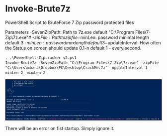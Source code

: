 # Invoke-Brute7z
PowerShell Script to BruteForce 7 Zip password protected files 

Parameters
-SevenZipPath: Path to 7z.exe default "C:\Program Files\7-Zip\7z.exe"#
-$zipFile: Path to zip file
-$minLen: password minimal length default 3
-$minLen: password max length default 3
-$updateInterval: How often the Status on screen should update 0.1-n default 1 - every second. 

```
. .\PowerShell-Zipcracker v2.ps1
Invoke-Brute7z -SevenZipPath "C:\Program Files\7-Zip\7z.exe" -zipFile "C:\Users\mbzra\Dropbox\PC\Desktop\CrackMe.7z" -updateInterval 1 -minLen 2 -maxLen 2
```
![](https://github.com/S1lkys/Invoke-Brute7z/blob/7b49e3d003e5d1ad96f4dd0aeaeab13b805cca38/image_2023-08-23_22-46-31.jpg)

There will be an error on fist startup. Simply ignore it.

